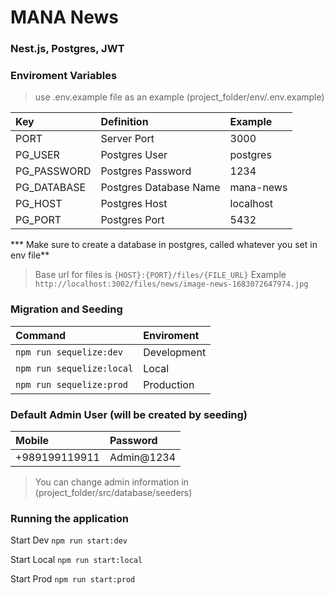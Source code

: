 # MANA News
### Nest.js, Postgres, JWT

### Enviroment Variables 
> use .env.example file as an example (project_folder/env/.env.example)

| Key| Definition | Example |
| :------------ | :------------ |:------------|
| PORT | Server Port | 3000 |
| PG_USER | Postgres User | postgres |
| PG_PASSWORD | Postgres Password | 1234 |
| PG_DATABASE | Postgres Database Name | mana-news |
| PG_HOST | Postgres Host | localhost |
| PG_PORT | Postgres Port | 5432 |

*** Make sure to create a database in postgres, called whatever you set in env file**
> Base url for files is `{HOST}:{PORT}/files/{FILE_URL}`
> Example `http://localhost:3002/files/news/image-news-1683072647974.jpg`

### Migration and Seeding
| Command | Enviroment |
| :------------ | :------------ |
| `npm run sequelize:dev` | Development |
| `npm run sequelize:local` | Local |
| `npm run sequelize:prod` | Production |


### Default Admin User (will be created by seeding)
| Mobile | Password |
| :------------ | :------------ |
| +989199119911 | Admin@1234 |
> You can change admin information in  (project_folder/src/database/seeders)

### Running the application
Start Dev
`npm run start:dev`

Start Local
`npm run start:local`

Start Prod
`npm run start:prod`